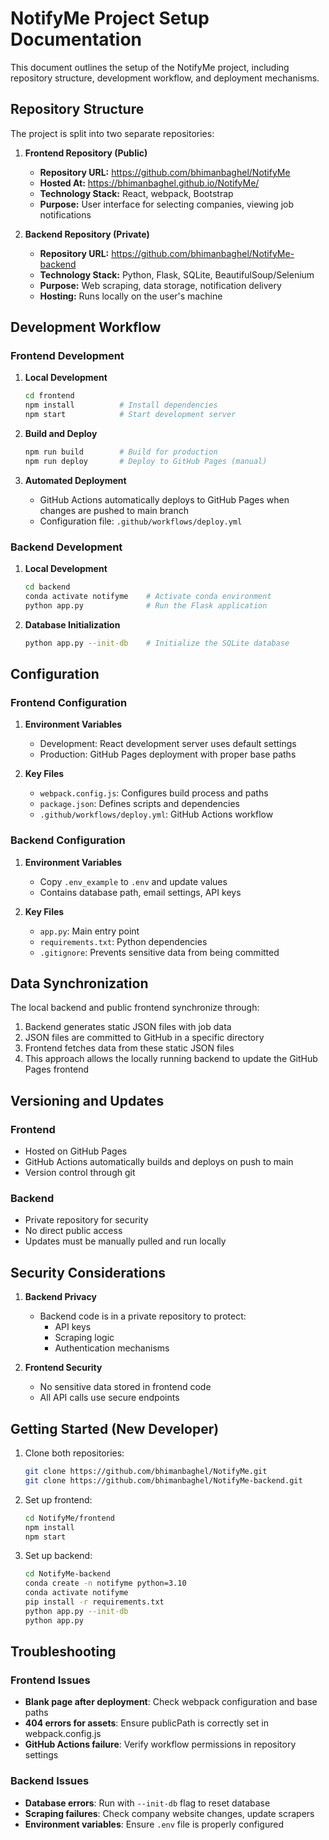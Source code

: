 # NotifyMe Project Setup Documentation

This document outlines the setup of the NotifyMe project, including repository structure, development workflow, and deployment mechanisms.

## Repository Structure

The project is split into two separate repositories:

1. **Frontend Repository (Public)**
   - **Repository URL:** https://github.com/bhimanbaghel/NotifyMe
   - **Hosted At:** https://bhimanbaghel.github.io/NotifyMe/
   - **Technology Stack:** React, webpack, Bootstrap
   - **Purpose:** User interface for selecting companies, viewing job notifications

2. **Backend Repository (Private)**
   - **Repository URL:** https://github.com/bhimanbaghel/NotifyMe-backend
   - **Technology Stack:** Python, Flask, SQLite, BeautifulSoup/Selenium
   - **Purpose:** Web scraping, data storage, notification delivery
   - **Hosting:** Runs locally on the user's machine

## Development Workflow

### Frontend Development

1. **Local Development**
   ```bash
   cd frontend
   npm install          # Install dependencies
   npm start            # Start development server
   ```

2. **Build and Deploy**
   ```bash
   npm run build        # Build for production
   npm run deploy       # Deploy to GitHub Pages (manual)
   ```

3. **Automated Deployment**
   - GitHub Actions automatically deploys to GitHub Pages when changes are pushed to main branch
   - Configuration file: `.github/workflows/deploy.yml`

### Backend Development

1. **Local Development**
   ```bash
   cd backend
   conda activate notifyme    # Activate conda environment
   python app.py              # Run the Flask application
   ```

2. **Database Initialization**
   ```bash
   python app.py --init-db    # Initialize the SQLite database
   ```

## Configuration

### Frontend Configuration

1. **Environment Variables**
   - Development: React development server uses default settings
   - Production: GitHub Pages deployment with proper base paths

2. **Key Files**
   - `webpack.config.js`: Configures build process and paths
   - `package.json`: Defines scripts and dependencies
   - `.github/workflows/deploy.yml`: GitHub Actions workflow

### Backend Configuration

1. **Environment Variables**
   - Copy `.env_example` to `.env` and update values
   - Contains database path, email settings, API keys

2. **Key Files**
   - `app.py`: Main entry point
   - `requirements.txt`: Python dependencies
   - `.gitignore`: Prevents sensitive data from being committed

## Data Synchronization

The local backend and public frontend synchronize through:

1. Backend generates static JSON files with job data
2. JSON files are committed to GitHub in a specific directory
3. Frontend fetches data from these static JSON files
4. This approach allows the locally running backend to update the GitHub Pages frontend

## Versioning and Updates

### Frontend

- Hosted on GitHub Pages
- GitHub Actions automatically builds and deploys on push to main
- Version control through git

### Backend

- Private repository for security
- No direct public access
- Updates must be manually pulled and run locally

## Security Considerations

1. **Backend Privacy**
   - Backend code is in a private repository to protect:
     - API keys
     - Scraping logic
     - Authentication mechanisms

2. **Frontend Security**
   - No sensitive data stored in frontend code
   - All API calls use secure endpoints

## Getting Started (New Developer)

1. Clone both repositories:
   ```bash
   git clone https://github.com/bhimanbaghel/NotifyMe.git
   git clone https://github.com/bhimanbaghel/NotifyMe-backend.git
   ```

2. Set up frontend:
   ```bash
   cd NotifyMe/frontend
   npm install
   npm start
   ```

3. Set up backend:
   ```bash
   cd NotifyMe-backend
   conda create -n notifyme python=3.10
   conda activate notifyme
   pip install -r requirements.txt
   python app.py --init-db
   python app.py
   ```

## Troubleshooting

### Frontend Issues

- **Blank page after deployment**: Check webpack configuration and base paths
- **404 errors for assets**: Ensure publicPath is correctly set in webpack.config.js
- **GitHub Actions failure**: Verify workflow permissions in repository settings

### Backend Issues

- **Database errors**: Run with `--init-db` flag to reset database
- **Scraping failures**: Check company website changes, update scrapers
- **Environment variables**: Ensure `.env` file is properly configured 